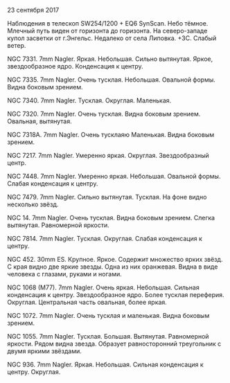 23 сентября 2017

Наблюдения в телескоп SW254/1200 + EQ6 SynScan. Небо тёмное. Млечный путь виден от горизонта до горизонта. На северо-западе купол засветки от г.Энгельс. Недалеко от села Липовка. +3С. Слабый ветер.

NGC 7331. 7mm Nagler. Яркая. Небольшая. Сильно вытянутая. Яркое, звездообразное ядро. Конденсация к центру.

NGC 7335. 7mm Nagler. Очень тусклая. Небольшая. Овальной формы. Видна боковым зрением.

NGC 7340. 7mm Nagler. Тусклая. Округлая. Маленькая.

NGC 7320. 7mm Nagler.  Очень тусклая. Видна боковым зрением. Овальная, вытянутая.

NGC 7318A. 7mm Nagler. Очень тусклаяю Маленькая. Видна боковым зрением.

NGC 7217. 7mm Nagler. Умеренно яркая. Округлая. Звездообразный центр.

NGC 7448. 7mm Nagler. Умеренно яркая. Небольшая. Овальной формы. Слабая конденсация к центру.

NGC 7479. 7mm Nagler. Сильно вытянутая. Тусклая. На фоне видно несколько звёзд.

NGC 14. 7mm Nagler. Очень тусклая. Видна боковым зрением. Слегка вытянутая. Равномерной яркости.

NGC 7814. 7mm Nagler. Тусклая. Округлая. Слабая конденсация к центру.

NGC 452. 30mm ES. Крупное. Яркое. Содержит множество ярких звёзд. С края видно две яркие звезды. Одна из них оранжевая. Видна в виде человека с глазами, руками и ногами.

NGC 1068 (M77). 7mm Nagler. Очень яркая. Небольшая. Сильная конденсация к центру. Звездообразное ядро. Более тусклая переферия. Округлая. Центральная часть овальная, более яркая.

NGC 1072. 7mm Nagler. Очень тусклая и маленькая. Видна боковым зрением.

NGC 1055. 7mm Nagler. Тусклая. Большая. Вытянутая. Равномерной яркости. Рядом видна звезда. Образует равносторонний треугольник с двумя яркими звёздами.

NGC 936. 7mm Nagler. Яркая. Небольшая. Сильная конденсация к центру. Округлая.